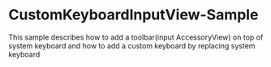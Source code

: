 CustomKeyboardInputView-Sample
==============================

This sample describes how to add a toolbar(input AccessoryView) on top of system keyboard and how to add a custom keyboard by replacing system keyboard